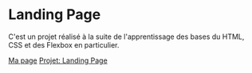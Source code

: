 # Landing Page

C'est un projet réalisé à la suite de l'apprentissage des bases du HTML, CSS et des Flexbox en particulier.


[Ma page](https://trrb.github.io/formation/odin/landing-page/index.html)
[Projet: Landing Page](https://www.theodinproject.com/lessons/foundations-landing-page)